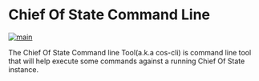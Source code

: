 # Chief Of State Command Line

[![main](https://github.com/chief-of-state/cos-cli/actions/workflows/main.yml/badge.svg)](https://github.com/chief-of-state/cos-cli/actions/workflows/main.yml)

The Chief Of State Command line Tool(a.k.a cos-cli) is command line tool that will help execute some
commands against a running Chief Of State instance. 

